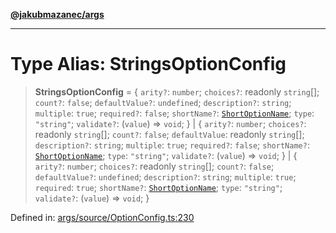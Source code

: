 [**@jakubmazanec/args**](../README.md)

---

# Type Alias: StringsOptionConfig

> **StringsOptionConfig** = \{ `arity?`: `number`; `choices?`: readonly `string`[]; `count?`:
> `false`; `defaultValue?`: `undefined`; `description?`: `string`; `multiple`: `true`; `required?`:
> `false`; `shortName?`: [`ShortOptionName`](ShortOptionName.md); `type`: `"string"`; `validate?`:
> (`value`) => `void`; \} \| \{ `arity?`: `number`; `choices?`: readonly `string`[]; `count?`:
> `false`; `defaultValue`: readonly `string`[]; `description?`: `string`; `multiple`: `true`;
> `required?`: `false`; `shortName?`: [`ShortOptionName`](ShortOptionName.md); `type`: `"string"`;
> `validate?`: (`value`) => `void`; \} \| \{ `arity?`: `number`; `choices?`: readonly `string`[];
> `count?`: `false`; `defaultValue?`: `undefined`; `description?`: `string`; `multiple`: `true`;
> `required`: `true`; `shortName?`: [`ShortOptionName`](ShortOptionName.md); `type`: `"string"`;
> `validate?`: (`value`) => `void`; \}

Defined in:
[args/source/OptionConfig.ts:230](https://github.com/jakubmazanec/tools/blob/a9ba87d349a220bbed24d161794f90a6ba6009e5/packages/args/source/OptionConfig.ts#L230)
